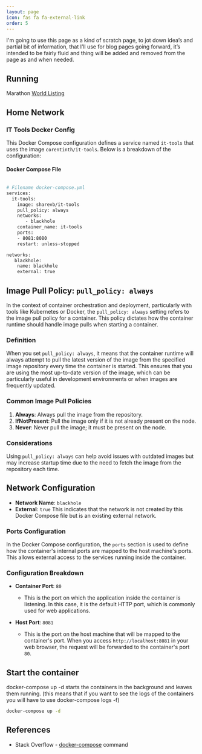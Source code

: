 ```yaml
---
layout: page
icon: fas fa fa-external-link
order: 5
---
```


I'm going to use this page as a kind of scratch page, to jot down idea’s and partial bit of information, that I’ll use for blog pages going forward, it’s intended to be fairly fluid and thing will be added and removed from the page as and when needed.

## Running

Marathon [World Listing](https://www.goandrace.com/en/marathons-2025-calendar-worldwide.php)

## Home Network

### IT Tools Docker Config

This Docker Compose configuration defines a service named `it-tools` that uses the image `corentinth/it-tools`. Below is a breakdown of the configuration:

#### Docker Compose File

```bash

# Filename docker-compose.yml
services:
  it-tools:
    image: sharevb/it-tools
    pull_policy: always
    networks:
       - blackhole
    container_name: it-tools
    ports: 
    - 8081:8080
    restart: unless-stopped

networks:
   blackhole:
    name: blackhole
    external: true

```

## Image Pull Policy: `pull_policy: always`

In the context of container orchestration and deployment, particularly with tools like Kubernetes or Docker, the `pull_policy: always` setting refers to the image pull policy for a container. This policy dictates how the container runtime should handle image pulls when starting a container.

### Definition

When you set `pull_policy: always`, it means that the container runtime will always attempt to pull the latest version of the image from the specified image repository every time the container is started. This ensures that you are using the most up-to-date version of the image, which can be particularly useful in development environments or when images are frequently updated.

### Common Image Pull Policies

1. **Always**: Always pull the image from the repository.
2. **IfNotPresent**: Pull the image only if it is not already present on the node.
3. **Never**: Never pull the image; it must be present on the node.

### Considerations

Using `pull_policy: always` can help avoid issues with outdated images but may increase startup time due to the need to fetch the image from the repository each time.

## Network Configuration

- **Network Name**: `blackhole`
- **External**: `true`
  This indicates that the network is not created by this Docker Compose file but is an existing external network.

### Ports Configuration

In the Docker Compose configuration, the `ports` section is used to define how the container's internal ports are mapped to the host machine's ports. This allows external access to the services running inside the container.

### Configuration Breakdown

- **Container Port**: `80`
  - This is the port on which the application inside the container is listening. In this case, it is the default HTTP port, which is commonly used for web applications.

- **Host Port**: `8081`
  - This is the port on the host machine that will be mapped to the container's port. When you access `http://localhost:8081` in your web browser, the request will be forwarded to the container's port `80`.

## Start the container

docker-compose up -d starts the containers in the background and leaves them running. (this means that if you want to see the logs of the containers you will have to use docker-compose logs -f)

```bash
docker-compose up -d
```

## References

- Stack Overflow - [docker-compose](https://stackoverflow.com/questions/52111190/whats-the-difference-between-docker-compose-up-d-and-docker-compose-up-build) command
